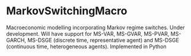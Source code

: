 # MarkovSwitchingMacro
Macroeconomic modelling incorporating Markov regime switches. Under development. Will have support for MS-VAR, MS-GVAR, MS-PVAR, MS-GARCH, MS-DSGE (discrete time, representative agent) and MS-DSGE (continuous time, heterogeneous agents). Implemented in Python
